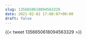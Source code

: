 ```yaml
---
slug: 1356650618094563329
date: 2021-02-02 17:08:07+00:00
draft: false
---
```


{{< tweet 1356650618094563329 >}}
